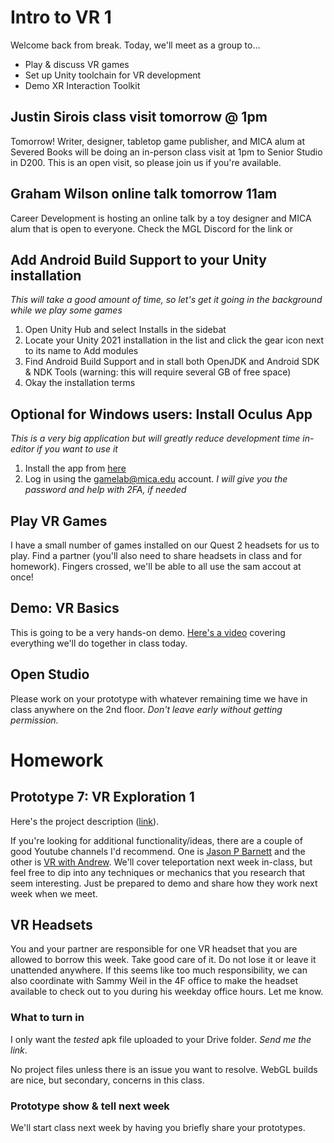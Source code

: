 # Intro to VR 1
Welcome back from break. Today, we'll meet as a group to...
- Play & discuss VR games
- Set up Unity toolchain for VR development
- Demo XR Interaction Toolkit

## Justin Sirois class visit tomorrow @ 1pm
Tomorrow! Writer, designer, tabletop game publisher, and MICA alum at Severed Books will be doing an in-person class visit at 1pm to Senior Studio in D200. This is an open visit, so please join us if you're available.

## Graham Wilson online talk tomorrow 11am
Career Development is hosting an online talk by a toy designer and MICA alum that is open to everyone. Check the MGL Discord for the link or 


## Add Android Build Support to your Unity installation
_This will take a good amount of time, so let's get it going in the background while we play some games_

1. Open Unity Hub and select Installs in the sidebat
2. Locate your Unity 2021 installation in the list and click the gear icon next to its name to Add modules
3. Find Android Build Support and in stall both OpenJDK and Android SDK & NDK Tools (warning: this will require several GB of free space)
4. Okay the installation terms

## Optional for Windows users: Install Oculus App
_This is a very big application but will greatly reduce development time in-editor if you want to use it_
1. Install the app from [here](https://www.oculus.com/download_app/?id=1582076955407037)
2. Log in using the gamelab@mica.edu account. _I will give you the password and help with 2FA, if needed_

## Play VR Games
I have a small number of games installed on our Quest 2 headsets for us to play. Find a partner (you'll also need to share headsets in class and for homework). Fingers crossed, we'll be able to all use the sam accout at once!

## Demo: VR Basics
This is going to be a very hands-on demo. [Here's a video](https://youtu.be/VsIxFgpEulk) covering everything we'll do together in class today.

## Open Studio
Please work on your prototype with whatever remaining time we have in class anywhere on the 2nd floor. _Don't leave early without getting permission._

# Homework

## Prototype 7: VR Exploration 1
Here's the project description ([link](https://docs.google.com/document/d/1lTNvoSHEMnek0zMlKs9DOi_8KHEQ0q2Fw_HOL35dMfk/edit?usp=sharing)). 

If you're looking for additional functionality/ideas, there are a couple of good Youtube channels I'd recommend. One is [Jason P Barnett](https://www.youtube.com/@JustinPBarnett) and the other is [VR with Andrew](https://www.youtube.com/@VRwithAndrew). We'll cover teleportation next week in-class, but feel free to dip into any techniques or mechanics that you research that seem interesting. Just be prepared to demo and share how they work next week when we meet.

## VR Headsets
You and your partner are responsible for one VR headset that you are allowed to borrow this week. Take good care of it. Do not lose it or leave it unattended anywhere. If this seems like too much responsibility, we can also coordinate with Sammy Weil in the 4F office to make the headset available to check out to you during his weekday office hours. Let me know.

### What to turn in
I only want the *tested* apk file uploaded to your Drive folder. _Send me the link_. 

No project files unless there is an issue you want to resolve. WebGL builds are nice, but secondary, concerns in this class. 

### Prototype show & tell next week
We'll start class next week by having you briefly share your prototypes.